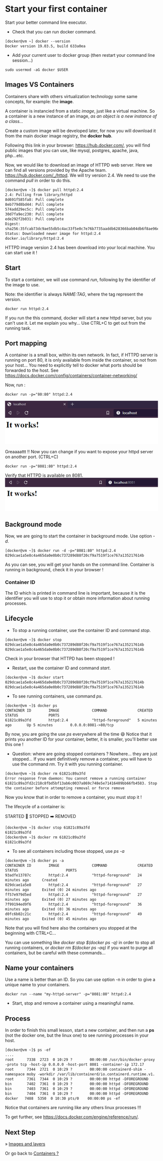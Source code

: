 # Start your first container

Start your better command line executor.

- Check that you can run docker command.

```console
[docker@vm ~] docker --version
Docker version 19.03.5, build 633a0ea
```

- Add your current user to docker group (then restart your command line session...)

```shell script
sudo usermod -aG docker $USER
```

## Images VS Containers

Containers share with others virtualization technology some same concepts, for example: the **image**.

A container is instancied from a static *image*, just like a virtual machine. So a container is a new instance of an image, *as an object is a new instance of a class...*

Create a custom image will be developed later, for now you will download it from the main docker image registry, the **docker hub**.

Following this link in your browser: https://hub.docker.com/, you will find public images that you can use, like mysql, postgres, apache,
java, php...etc.

Now, we would like to download an image of HTTPD web server. Here we can find all versions provided by the Apache team.
https://hub.docker.com/_/httpd. 
We will try version 2.4. We need to use the command *pull* in order to do this.

```console
[docker@vm ~]$ docker pull httpd:2.4
2.4: Pulling from library/httpd
8d691f585fa8: Pull complete
8eb779d8bd44: Pull complete
574add29ec5c: Pull complete
30d7fa9ec230: Pull complete
ede292f2b031: Pull complete
Digest: sha256:35fcab73dc9ae55db5c4ac33f5e0c7e76b7735aaddb628366bab04db6f8ae96e
Status: Downloaded newer image for httpd:2.4
docker.io/library/httpd:2.4
```

HTTPD image version 2.4 has been download into your local machine. You can start use it !

## Start

To start a container, we will use command *run*, following by the identifier of the image to use.

Note: the identifier is always *NAME:TAG*, where the tag represent the version.

```shell script
docker run httpd:2.4
```

If you run the this command, docker will start a new httpd server, but you can't use it. Let me explain you why...
Use CTRL+C to get out from the running task.

## Port mapping

A container is a small box, within its own network. In fact, if HTTPD server is running on port 80, it is 
 only available from inside the container, so not from your host...
You need to explicitly tell to docker what ports should be forwarded to the host.
See https://docs.docker.com/config/containers/container-networking/

Now, run :
```shell script
docker run -p="80:80" httpd:2.4
```

![HTTPD Running](./images/2-httpd-running.png)

Greaaaattt !! Now you can change if you want to expose your httpd server on another port.
(CTRL+C)

```shell script
docker run -p="8081:80" httpd:2.4
```

Verify that HTTPD is available on 8081.
![HTTPD Running](./images/3-httpd-running.png)

## Background mode

Now, we are going to start the container in background mode.
Use option *-d*.

```console
[docker@vm ~]$ docker run -d -p="8081:80" httpd:2.4
029dcae1a5e8c4a465da0e0b0c737289d88f20cf9a7519f1ce767a135217614b
```

As you can see, you will get your hands on the command line.
Container is running in background, check it in your browser !

### Container ID

The ID which is printed in command line is important, because it is the identifier you will use to stop it or obtain more 
information about running processes.

## Lifecycle

- To stop a running container, use the container ID and command *stop*.

```console
[docker@vm ~]$ docker stop 029dcae1a5e8c4a465da0e0b0c737289d88f20cf9a7519f1ce767a135217614b
029dcae1a5e8c4a465da0e0b0c737289d88f20cf9a7519f1ce767a135217614b
```
Check in your browser that HTTPD has been stopped !

- Restart, use the container ID and command *start*.
```console
[docker@vm ~]$ docker start 029dcae1a5e8c4a465da0e0b0c737289d88f20cf9a7519f1ce767a135217614b
029dcae1a5e8c4a465da0e0b0c737289d88f20cf9a7519f1ce767a135217614b
```

- To see running containers, use command *ps*.
```console
[docker@vm ~]$ docker ps
CONTAINER ID        IMAGE               COMMAND              CREATED             STATUS              PORTS      
61821c89a3fd        httpd:2.4           "httpd-foreground"   5 minutes ago       Up 5 minutes        0.0.0.0:8081->80/tcp
```

By now, you are going the use *ps* everywhere all the time :smile:
Notice that it prints you another ID for your container, better, it is smaller, you'll better use this one !

- Question: where are going stopped containers ? Nowhere... they are just stopped... If you want definitively remove
a container, you will have to use the command *rm*. Try it with you running container.

```console
[docker@vm ~]$ docker rm 61821c89a3fd
Error response from daemon: You cannot remove a running container 61821c89a3fd2c218c8fbd5bf13ab6c0037a869c748e5e71416409bb66fb4583. Stop the container before attempting removal or force remove
```

Now you know that in order to remove a container, you must stop it !

The lifecycle of a container is:

STARTED :arrows_counterclockwise: STOPPED :arrow_right: REMOVED

```console
[docker@vm ~]$ docker stop 61821c89a3fd
61821c89a3fd
[docker@vm ~]$ docker rm 61821c89a3fd
61821c89a3fd
```

- To see all containers including those stopped, use *ps -a* 

```console
[docker@vm ~]$ docker ps -a
CONTAINER ID        IMAGE               COMMAND              CREATED             STATUS                      PORTS               
93adfe13787c        httpd:2.4           "httpd-foreground"   24 minutes ago      Created                                         
029dcae1a5e8        httpd:2.4           "httpd-foreground"   27 minutes ago      Exited (0) 24 minutes ago                       
ff57e979d5ed        httpd:2.4           "httpd-foreground"   27 minutes ago      Exited (0) 27 minutes ago                       
7f99194ed9f6        httpd:2.4           "httpd-foreground"   36 minutes ago      Exited (0) 36 minutes ago             
d0fc6b02c21c        httpd:2.4           "httpd-foreground"   49 minutes ago      Exited (0) 45 minutes ago                       
```

Note that you will find here also the containers you stopped at the beginning with CTRL+C...

You can use something like *docker stop $(docker ps -q)* in order to stop all running containers, or *docker rm $(docker ps -aq)*
 if you want to purge all containers, but be careful with these commands...

## Name your containers

Use a name is better than an ID. So you can use option -n in order to give a unique name to your containers.

```shell script
docker run --name "my-httpd-server" -p="8081:80" httpd:2.4 
```

- Start, stop and remove a container using a meaningful name.

## Process

In order to finish this small lesson, start a new container, and then run a **ps** (not the docker one, but the linux one) 
to see running processes in your host.

```console
[docker@vm ~]$ ps -ef
....
root      7338  2723  0 10:29 ?        00:00:00 /usr/bin/docker-proxy -proto tcp -host-ip 0.0.0.0 -host-port 8081 -container-ip 172.17
root      7344  2721  0 10:29 ?        00:00:00 containerd-shim -namespace moby -workdir /var/lib/containerd/io.containerd.runtime.v1.
root      7361  7344  0 10:29 ?        00:00:00 httpd -DFOREGROUND
bin       7402  7361  0 10:29 ?        00:00:00 httpd -DFOREGROUND
bin       7403  7361  0 10:29 ?        00:00:00 httpd -DFOREGROUND
bin       7404  7361  0 10:29 ?        00:00:00 httpd -DFOREGROUND
docker   7488  5350  0 10:30 pts/0    00:00:00 ps -ef
```

Notice that containers are running like any others linux processes !!!

To get further, see https://docs.docker.com/engine/reference/run/. 

## Next Step

&raquo; [Images and layers](./03-images-layers.md)

Or go back to [Containers ?](./01-containers.md)
